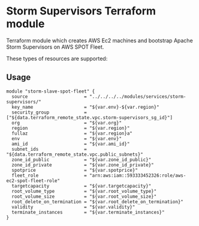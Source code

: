 Storm Supervisors Terraform module
========================

Terraform module which creates AWS Ec2 machines and bootstrap Apache Storm Supervisors on AWS SPOT Fleet.

These types of resources are supported:


Usage
-----

```
module "storm-slave-spot-fleet" {
  source                     = "../../../../modules/services/storm-supervisors/"
  key_name                   = "${var.env}-${var.region}"
  security_group             = ["${data.terraform_remote_state.vpc.storm-supervisors_sg_id}"]
  org                        = "${var.org}"
  region                     = "${var.region}"
  fullaz                     = "${var.region}a"
  env                        = "${var.env}"
  ami_id                     = "${var.ami_id}"
  subnet_ids                 = "${data.terraform_remote_state.vpc.public_subnets}"
  zone_id_public             = "${var.zone_id_public}"
  zone_id_private            = "${var.zone_id_private}"
  spotprice                  = "${var.spotprice}"
  fleet_role                 = "arn:aws:iam::593333452326:role/aws-ec2-spot-fleet-role"
  targetcapacity             = "${var.targetcapacity}"
  root_volume_type           = "${var.root_volume_type}"
  root_volume_size           = "${var.root_volume_size}"
  root_delete_on_termination = "${var.root_delete_on_termination}"
  validity                   = "${var.validity}"
  terminate_instances        = "${var.terminate_instances}"
}

```
